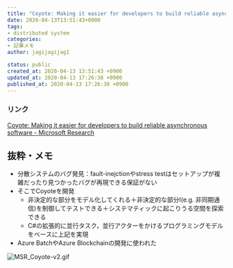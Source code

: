 ```yaml
---
title: "Coyote: Making it easier for developers to build reliable asynchronous software"
date: 2020-04-13T13:51:43+0900
tags:
- distributed system
categories:
- 記事メモ
author: jagijagijag1

status: public
created_at: 2020-04-13 13:51:43 +0900
updated_at: 2020-04-13 17:26:38 +0900
published_at: 2020-04-13 17:26:38 +0900
---
```

### リンク
[Coyote: Making it easier for developers to build reliable asynchronous software - Microsoft Research](https://www.microsoft.com/en-us/research/blog/coyote-making-it-easier-for-developers-to-build-reliable-asynchronous-software/)

## 抜粋・メモ
- 分散システムのバグ発見：fault-inejctionやstress testはセットアップが複雑だったり見つかったバグが再現できる保証がない
- そこでCoyoteを開発
  - 非決定的な部分をモデル化してくれる＋非決定的な部分I(e.g. 非同期通信)を制御してテストできる＋システマティックに起こりうる空間を探索できる
  - C#の拡張的に並行タスク，並行アクターをかけるプログラミングモデルをベースに上記を実現
- Azure BatchやAzure Blockchainの開発に使われた

![MSR_Coyote-v2.gif](https://www.microsoft.com/en-us/research/uploads/prod/2020/03/MSR_Coyote-v2.gif)
